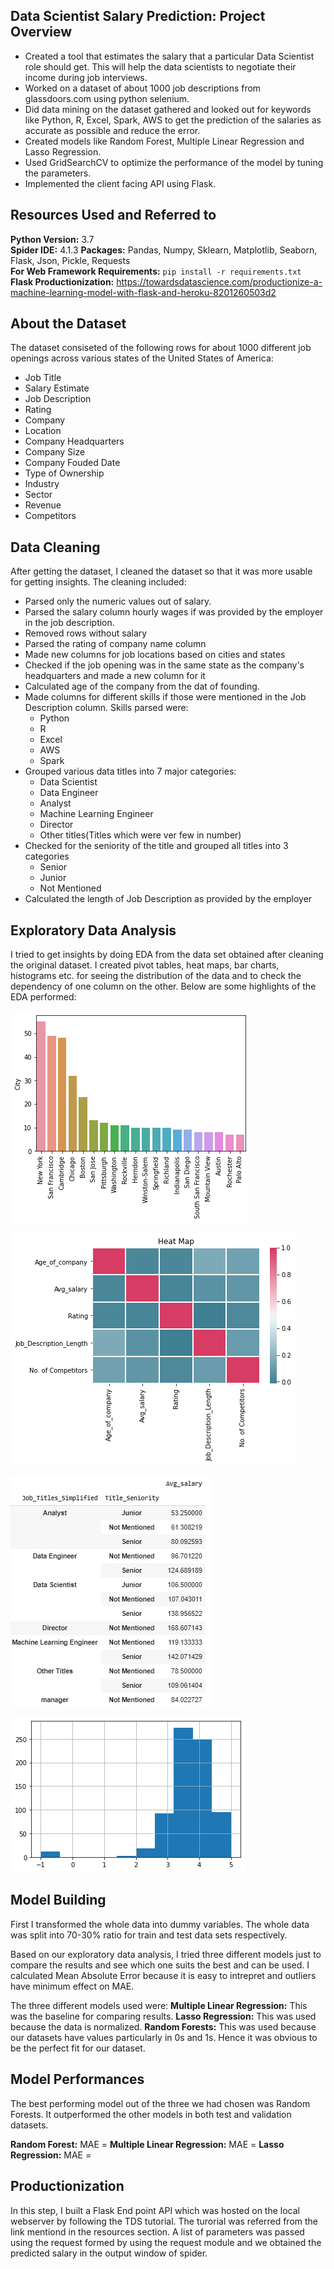## Data Scientist Salary Prediction: Project Overview
* Created a tool that estimates the salary that a particular Data Scientist role should get.   This will help the data scientists to negotiate their income during job interviews.
* Worked on a dataset of about 1000 job descriptions from glassdoors.com using python selenium.
* Did data mining on the dataset gathered and looked out for keywords like Python, R, Excel,   Spark, AWS to get the prediction of the salaries as accurate as possible and reduce the       error.
* Created models like Random Forest, Multiple Linear Regression and Lasso Regression.
* Used GridSearchCV to optimize the performance of the model by tuning the parameters.
* Implemented the client facing API using Flask.


## Resources Used and Referred to 
**Python Version:** 3.7  
**Spider IDE:** 4.1.3
**Packages:** Pandas, Numpy, Sklearn, Matplotlib, Seaborn, Flask, Json, Pickle, Requests  
**For Web Framework Requirements:**  ```pip install -r requirements.txt```    
**Flask Productionization:** https://towardsdatascience.com/productionize-a-machine-learning-model-with-flask-and-heroku-8201260503d2

## About the Dataset
The dataset consiseted of the following rows for about 1000 different job openings across various states of the United States of America:
* Job Title
* Salary Estimate
* Job Description
* Rating
* Company
* Location
* Company Headquarters
* Company Size
* Company Fouded Date
* Type of Ownership
* Industry
* Sector
* Revenue
* Competitors

## Data Cleaning
After getting the dataset, I cleaned the dataset so that it was more usable for getting insights. The cleaning included:

* Parsed only the numeric values out of salary.
* Parsed the salary column hourly wages if was provided by the employer in the job description.
* Removed rows without salary
* Parsed the rating of company name column
* Made new columns for job locations based on cities and states
* Checked if the job opening was in the same state as the company's headquarters and made a new column for it
* Calculated age of the company from the dat of founding.
* Made columns for different skills if those were mentioned in the Job Description column. Skills parsed were:
    * Python
    * R
    * Excel
    * AWS
    * Spark
* Grouped various data titles into 7 major categories:
    * Data Scientist
    * Data Engineer
    * Analyst
    * Machine Learning Engineer
    * Director
    * Other titles(Titles which were ver few in number)
* Checked for the seniority of the title and grouped all titles into 3 categories
    * Senior
    * Junior
    * Not Mentioned
* Calculated the length of Job Description as provided by the employer

## Exploratory Data Analysis
I tried to get insights by doing EDA from the data set obtained after cleaning the original dataset. I created pivot tables, heat maps, bar charts, histograms etc. for seeing the distribution of the data and to check the dependency of one column on the other. Below are some highlights of the EDA performed:

![alt text](https://github.com/Rahul-Khairnar/Data-Scientist-Salary-Prediction/blob/master/EDA_Photos/City_bar.png "Job roles in various Cities")


![alt text](https://github.com/Rahul-Khairnar/Data-Scientist-Salary-Prediction/blob/master/EDA_Photos/Heat_amp.png "Dependency of numeric columns on one another")


![alt text](https://github.com/Rahul-Khairnar/Data-Scientist-Salary-Prediction/blob/master/EDA_Photos/Pivot_table.PNG "Pivot tables to show title seniority in various job roles")


![alt text](https://github.com/Rahul-Khairnar/Data-Scientist-Salary-Prediction/blob/master/EDA_Photos/Rating_hist.png "Rating of the companies")

## Model Building

First I transformed the whole data into dummy variables. The whole data was split into 70-30% ratio for train and test data sets respectively. 

Based on our exploratory data analysis, I tried three different models just to compare the results and see which one suits the best and can be used. I calculated Mean Absolute Error because it is easy to intrepret and outliers have minimum effect on MAE. 

The three different models used were:
**Multiple Linear Regression:** This was the baseline for comparing results.
**Lasso Regression:** This was used because the data is normalized.
**Random Forests:** This was used because our datasets have values particularly in 0s and 1s. Hence it was obvious to be the perfect fit for our dataset.

## Model Performances
The best performing model out of the three we had chosen was Random Forests. It outperformed the other models in both test and validation datasets.

**Random Forest:** MAE = 
**Multiple Linear Regression:** MAE =
**Lasso Regression:** MAE = 

## Productionization

In this step, I built a Flask End point API which was hosted on the local webserver by following the TDS tutorial. The turorial was referred from the link mentiond in the resources section. A list of parameters was passed using the request formed by using the request module and we obtained the predicted salary in the output window of spider.
